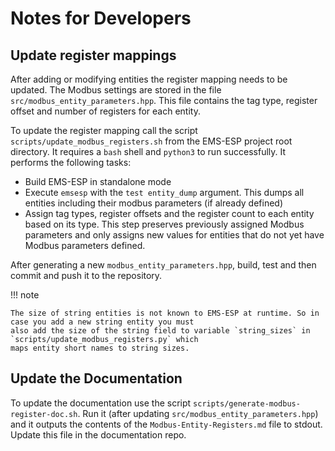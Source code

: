 # Notes for Developers

## Update register mappings

After adding or modifying entities the register mapping needs to be updated. The Modbus settings are stored in the
file `src/modbus_entity_parameters.hpp`. This file contains the tag type, register offset and number of registers for
each entity.

To update the register mapping call the script `scripts/update_modbus_registers.sh` from the EMS-ESP project root
directory. It requires a `bash` shell and `python3` to run successfully. It performs the following tasks:

- Build EMS-ESP in standalone mode
- Execute `emsesp` with the `test entity_dump` argument. This dumps all entities including their modbus parameters
  (if already defined)
- Assign tag types, register offsets and the register count to each entity based on its type. This step preserves
  previously assigned Modbus parameters and only assigns new values for entities that do not yet have Modbus parameters
  defined.

After generating a new `modbus_entity_parameters.hpp`, build, test and then commit and push it to the repository.

!!! note

    The size of string entities is not known to EMS-ESP at runtime. So in case you add a new string entity you must
    also add the size of the string field to variable `string_sizes` in `scripts/update_modbus_registers.py` which
    maps entity short names to string sizes.

## Update the Documentation

To update the documentation use the script `scripts/generate-modbus-register-doc.sh`. Run it (after updating
`src/modbus_entity_parameters.hpp`) and it outputs the contents of the `Modbus-Entity-Registers.md` file to stdout.
Update this file in the documentation repo.
